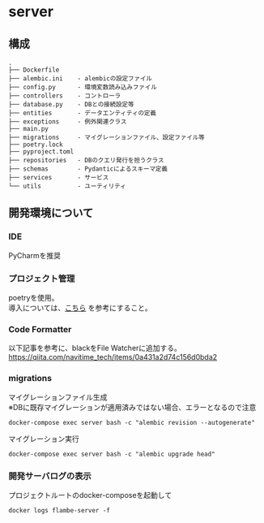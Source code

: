 # server

## 構成

```
.
├── Dockerfile
├── alembic.ini    - alembicの設定ファイル
├── config.py      - 環境変数読み込みファイル
├── controllers    - コントローラ
├── database.py    - DBとの接続設定等
├── entities       - データエンティティの定義
├── exceptions     - 例外関連クラス
├── main.py
├── migrations     - マイグレーションファイル、設定ファイル等
├── poetry.lock
├── pyproject.toml
├── repositories   - DBのクエリ発行を担うクラス
├── schemas   　　　- Pydanticによるスキーマ定義
├── services       - サービス
└── utils          - ユーティリティ
```

## 開発環境について
### IDE
PyCharmを推奨

### プロジェクト管理
poetryを使用。  
導入については、[こちら](https://python-poetry.org/docs/) を参考にすること。

### Code Formatter
以下記事を参考に、blackをFile Watcherに追加する。  
https://qiita.com/navitime_tech/items/0a431a2d74c156d0bda2

### migrations

マイグレーションファイル生成  
※DBに既存マイグレーションが適用済みではない場合、エラーとなるので注意
```shell
docker-compose exec server bash -c "alembic revision --autogenerate"
```

マイグレーション実行
```shell
docker-compose exec server bash -c "alembic upgrade head"
```

### 開発サーバログの表示
プロジェクトルートのdocker-composeを起動して
```
docker logs flambe-server -f
```